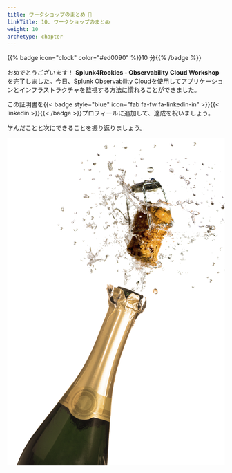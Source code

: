 ```yaml
---
title: ワークショップのまとめ 🎁
linkTitle: 10. ワークショップのまとめ
weight: 10
archetype: chapter
---
```


{{% badge icon="clock" color="#ed0090" %}}10 分{{% /badge %}}

おめでとうございます！ **Splunk4Rookies - Observability Cloud Workshop** を完了しました。今日、Splunk Observability Cloudを使用してアプリケーションとインフラストラクチャを監視する方法に慣れることができました。

この証明書を{{< badge style="blue" icon="fab fa-fw fa-linkedin-in" >}}{{< linkedin >}}{{< /badge >}}プロフィールに追加して、達成を祝いましょう。

学んだことと次にできることを振り返りましょう。

![Champagne](images/champagne.png?width=45vw)
